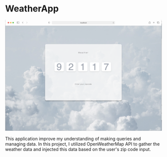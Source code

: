 # WeatherApp
<img src="/weather/home.png" alt="My cool app"/>

This application improve my understanding of making queries and managing data. In this project, I utilized OpenWeatherMap API to gather the weather data and injected this data based on the user's zip code input.
